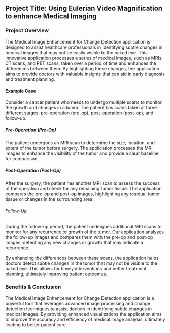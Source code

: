 ## Project Title: Using Eulerian Video Magnification to enhance Medical Imaging

### Project Overview
The Medical Image Enhancement for Change Detection application is designed to assist healthcare professionals in identifying subtle changes in medical images that may not be easily visible to the naked eye. This innovative application processes a series of medical images, such as MRIs, CT scans, and PET scans, taken over a period of time and enhances the differences between them. By highlighting these changes, the application aims to provide doctors with valuable insights that can aid in early diagnosis and treatment planning.

#### Example Case
Consider a cancer patient who needs to undergo multiple scans to monitor the growth and changes in a tumor. The patient has scans taken at three different stages: pre-operation (pre-op), post-operation (post-op), and follow-up.

##### Pre-Operation (Pre-Op)
The patient undergoes an MRI scan to determine the size, location, and extent of the tumor before surgery. The application processes the MRI images to enhance the visibility of the tumor and provide a clear baseline for comparison.

##### Post-Operation (Post-Op)
After the surgery, the patient has another MRI scan to assess the success of the operation and check for any remaining tumor tissue. The application compares the pre-op and post-op images, highlighting any residual tumor tissue or changes in the surrounding area.

###### Follow-Up
During the follow-up period, the patient undergoes additional MRI scans to monitor for any recurrence or growth of the tumor. Our application analyzes the follow-up images and compares them with the pre-op and post-op images, detecting any new changes or growth that may indicate a recurrence.

By enhancing the differences between these scans, the application helps doctors detect subtle changes in the tumor that may not be visible to the naked eye. This allows for timely interventions and better treatment planning, ultimately improving patient outcomes.

### Benefits & Conclusion 
The Medical Image Enhancement for Change Detection application is a powerful tool that leverages advanced image processing and change detection techniques to assist doctors in identifying subtle changes in medical images. By providing enhanced visualizations the application aims to improve the accuracy and efficiency of medical image analysis, ultimately leading to better patient care.

